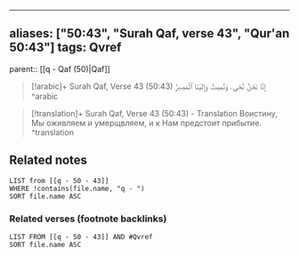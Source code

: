 
---
aliases: ["50:43", "Surah Qaf, verse 43", "Qur'an 50:43"]
tags: Qvref
---

parent:: [[q - Qaf (50)|Qaf]]

> [!arabic]+ Surah Qaf, Verse 43 (50:43)
> <span class="quran-arabic">إِنَّا نَحْنُ نُحْىِۦ وَنُمِيتُ وَإِلَيْنَا ٱلْمَصِيرُ</span>
^arabic

> [!translation]+ Surah Qaf, Verse 43 (50:43) - Translation
> Воистину, Мы оживляем и умерщвляем, и к Нам предстоит прибытие.
^translation



## Related notes
```dataview
LIST from [[q - 50 - 43]]
WHERE !contains(file.name, "q - ")
SORT file.name ASC
```

### Related verses (footnote backlinks)
```dataview
LIST FROM [[q - 50 - 43]] AND #Qvref
SORT file.name ASC
```

